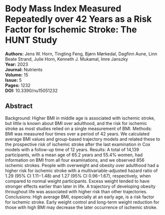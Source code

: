 # Body Mass Index Measured Repeatedly over 42 Years as a Risk Factor for Ischemic Stroke: The HUNT Study

**Authors:** Jens W. Horn, Tingting Feng, Bjørn Mørkedal, Dagfinn Aune, Linn Beate Strand, Julie Horn, Kenneth J. Mukamal, Imre Janszky  
**Year:** 2023  
**Journal:** Nutrients  
**Volume:** 15  
**Issue:** 5  
**Pages:** 1232  
**DOI:** 10.3390/nu15051232  

## Abstract
Background: Higher BMI in middle age is associated with ischemic stroke, but little is known about BMI over adulthood, and the risk for ischemic stroke as most studies relied on a single measurement of BMI. Methods: BMI was measured four times over a period of 42 years. We calculated average BMI values and group-based trajectory models and related these to the prospective risk of ischemic stroke after the last examination in Cox models with a follow-up time of 12 years. Results: A total of 14,139 participants, with a mean age of 65.2 years and 55.4% women, had information on BMI from all four examinations, and we observed 856 ischemic strokes. People with overweight and obesity over adulthood had a higher risk for ischemic stroke with a multivariable-adjusted hazard ratio of 1.29 (95% CI 1.11−1.48) and 1.27 (95% CI 0.96−1.67), respectively, when compared to normal weight participants. Excess weight tended to have stronger effects earlier than later in life. A trajectory of developing obesity throughout life was associated with higher risk than other trajectories. Conclusions: High average BMI, especially at an early age, is a risk factor for ischemic stroke. Early weight control and long-term weight reduction for those with high BMI may decrease the later occurrence of ischemic stroke.


